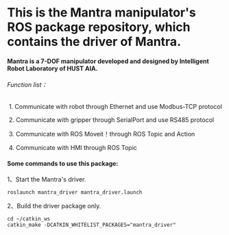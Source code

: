 # This is the Mantra manipulator's ROS package repository, which contains the driver of Mantra. 

#### Mantra is a 7-DOF manipulator developed and designed by Intelligent Robot Laboratory of HUST AIA.

###### Function list：

​	1. Communicate with robot through Ethernet and use Modbus-TCP protocol

​	2. Communicate with gripper through SerialPort and use RS485 protocol

​	3. Communicate with ROS Moveit！through ROS Topic and Action

​	4. Communicate with HMI through ROS Topic



#### Some commands to use this package:

1、Start the Mantra's driver.

```
roslaunch mantra_driver mantra_driver.launch
```

2、Build the driver package only.

```
cd ~/catkin_ws
catkin_make -DCATKIN_WHITELIST_PACKAGES="mantra_driver"
```

